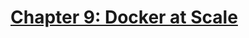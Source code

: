 # [Chapter 9: Docker at Scale](https://github.com/rusrushal13/Docker-Up-and-Running-Notes/blob/master/Chapter9.md#chapter-9-docker-at-scale)